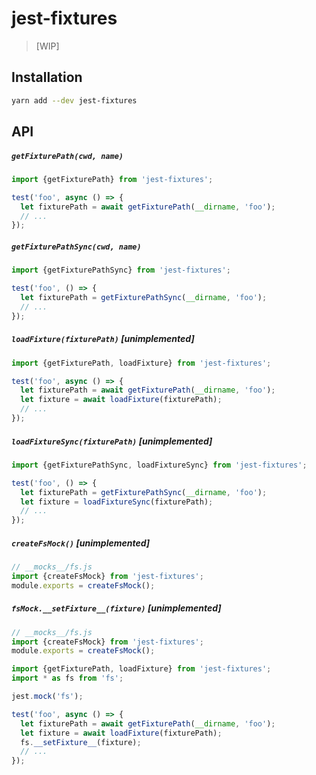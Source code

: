 # jest-fixtures

> [WIP]

## Installation

```sh
yarn add --dev jest-fixtures
```

## API

##### `getFixturePath(cwd, name)`

```js
import {getFixturePath} from 'jest-fixtures';

test('foo', async () => {
  let fixturePath = await getFixturePath(__dirname, 'foo');
  // ...
});
```

##### `getFixturePathSync(cwd, name)`

```js
import {getFixturePathSync} from 'jest-fixtures';

test('foo', () => {
  let fixturePath = getFixturePathSync(__dirname, 'foo');
  // ...
});
```

##### `loadFixture(fixturePath)` _[unimplemented]_

```js
import {getFixturePath, loadFixture} from 'jest-fixtures';

test('foo', async () => {
  let fixturePath = await getFixturePath(__dirname, 'foo');
  let fixture = await loadFixture(fixturePath);
  // ...
});
```

##### `loadFixtureSync(fixturePath)` _[unimplemented]_

```js
import {getFixturePathSync, loadFixtureSync} from 'jest-fixtures';

test('foo', () => {
  let fixturePath = getFixturePathSync(__dirname, 'foo');
  let fixture = loadFixtureSync(fixturePath);
  // ...
});
```

##### `createFsMock()` _[unimplemented]_

```js
// __mocks__/fs.js
import {createFsMock} from 'jest-fixtures';
module.exports = createFsMock();
```

##### `fsMock.__setFixture__(fixture)` _[unimplemented]_

```js
// __mocks__/fs.js
import {createFsMock} from 'jest-fixtures';
module.exports = createFsMock();
```

```js
import {getFixturePath, loadFixture} from 'jest-fixtures';
import * as fs from 'fs';

jest.mock('fs');

test('foo', async () => {
  let fixturePath = await getFixturePath(__dirname, 'foo');
  let fixture = await loadFixture(fixturePath);
  fs.__setFixture__(fixture);
  // ...
});
```
